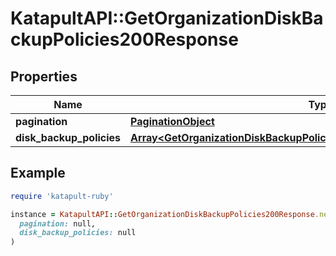 # KatapultAPI::GetOrganizationDiskBackupPolicies200Response

## Properties

| Name | Type | Description | Notes |
| ---- | ---- | ----------- | ----- |
| **pagination** | [**PaginationObject**](PaginationObject.md) |  |  |
| **disk_backup_policies** | [**Array&lt;GetOrganizationDiskBackupPolicies200ResponseDiskBackupPolicies&gt;**](GetOrganizationDiskBackupPolicies200ResponseDiskBackupPolicies.md) |  |  |

## Example

```ruby
require 'katapult-ruby'

instance = KatapultAPI::GetOrganizationDiskBackupPolicies200Response.new(
  pagination: null,
  disk_backup_policies: null
)
```

